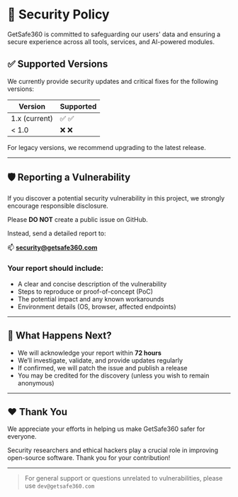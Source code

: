 # 🔐 Security Policy

GetSafe360 is committed to safeguarding our users' data and ensuring a secure experience across all tools, services, and AI-powered modules.

## ✅ Supported Versions

We currently provide security updates and critical fixes for the following versions:

| Version   | Supported          |
| --------- | ------------------ |
| 1.x (current) | ✅ :white_check_mark: |
| < 1.0     | ❌ :x:              |

For legacy versions, we recommend upgrading to the latest release.

---

## 🛡️ Reporting a Vulnerability

If you discover a potential security vulnerability in this project, we strongly encourage responsible disclosure.

Please **DO NOT** create a public issue on GitHub.

Instead, send a detailed report to:

📫 **security@getsafe360.com**

### Your report should include:
- A clear and concise description of the vulnerability
- Steps to reproduce or proof-of-concept (PoC)
- The potential impact and any known workarounds
- Environment details (OS, browser, affected endpoints)

---

## 🔄 What Happens Next?

- We will acknowledge your report within **72 hours**
- We’ll investigate, validate, and provide updates regularly
- If confirmed, we will patch the issue and publish a release
- You may be credited for the discovery (unless you wish to remain anonymous)

---

## ❤️ Thank You

We appreciate your efforts in helping us make GetSafe360 safer for everyone.

Security researchers and ethical hackers play a crucial role in improving open-source software. Thank you for your contribution!

---

> For general support or questions unrelated to vulnerabilities, please use `dev@getsafe360.com`
